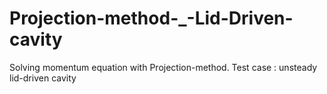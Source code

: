 # Projection-method-_-Lid-Driven-cavity
Solving momentum equation with Projection-method.
Test case : unsteady lid-driven cavity
